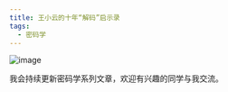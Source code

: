 ```yaml
---
title: 王小云的十年“解码”启示录
tags:
  - 密码学
---
```


![image](https://s1.imagehub.cc/images/2025/05/08/95791bc65fa16772f50c98c3540d5878.png)

我会持续更新密码学系列文章，欢迎有兴趣的同学与我交流。